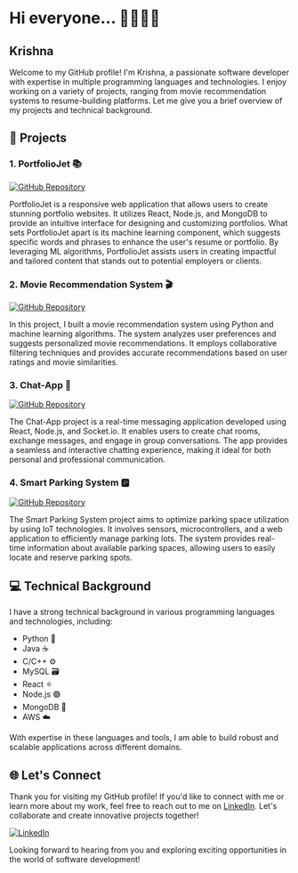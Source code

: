 # Hi everyone... 👋👋👋👋
## Krishna

Welcome to my GitHub profile! I'm Krishna, a passionate software developer with expertise in multiple programming languages and technologies. I enjoy working on a variety of projects, ranging from movie recommendation systems to resume-building platforms. Let me give you a brief overview of my projects and technical background.

## 🚀 Projects
### 1. PortfolioJet 📚
[![GitHub Repository](https://img.shields.io/badge/GitHub-Repository-black?logo=github&style=for-the-badge)](https://github.com/krishna620350/portfoliojet)

PortfolioJet is a responsive web application that allows users to create stunning portfolio websites. It utilizes React, Node.js, and MongoDB to provide an intuitive interface for designing and customizing portfolios. What sets PortfolioJet apart is its machine learning component, which suggests specific words and phrases to enhance the user's resume or portfolio. By leveraging ML algorithms, PortfolioJet assists users in creating impactful and tailored content that stands out to potential employers or clients.

### 2. Movie Recommendation System 🎬
[![GitHub Repository](https://img.shields.io/badge/GitHub-Repository-black?logo=github&style=for-the-badge)](https://github.com/krishna620350/movie-recommendation-system)

In this project, I built a movie recommendation system using Python and machine learning algorithms. The system analyzes user preferences and suggests personalized movie recommendations. It employs collaborative filtering techniques and provides accurate recommendations based on user ratings and movie similarities.

### 3. Chat-App 💬
[![GitHub Repository](https://img.shields.io/badge/GitHub-Repository-black?logo=github&style=for-the-badge)](https://github.com/krishna620350/chat-app)

The Chat-App project is a real-time messaging application developed using React, Node.js, and Socket.io. It enables users to create chat rooms, exchange messages, and engage in group conversations. The app provides a seamless and interactive chatting experience, making it ideal for both personal and professional communication.

### 4. Smart Parking System 🅿️
[![GitHub Repository](https://img.shields.io/badge/GitHub-Repository-black?logo=github&style=for-the-badge)](https://github.com/krishna620350/smart-parking-system)

The Smart Parking System project aims to optimize parking space utilization by using IoT technologies. It involves sensors, microcontrollers, and a web application to efficiently manage parking lots. The system provides real-time information about available parking spaces, allowing users to easily locate and reserve parking spots.

## 💻 Technical Background
I have a strong technical background in various programming languages and technologies, including:

- Python 🐍
- Java ☕️
- C/C++ ⚙️
- MySQL 🗃️
- React ⚛️
- Node.js 🟢
- MongoDB 🍃
- AWS ☁️

With expertise in these languages and tools, I am able to build robust and scalable applications across different domains.

## 🌐 Let's Connect
Thank you for visiting my GitHub profile! If you'd like to connect with me or learn more about my work, feel free to reach out to me on [LinkedIn](https://linkedin.com/in/krishna-krishna). Let's collaborate and create innovative projects together!

[![LinkedIn](https://img.shields.io/badge/LinkedIn-Connect-blue?logo=linkedin&style=for-the-badge)](https://linkedin.com/in/krishna-krishna)

Looking forward to hearing from you and exploring exciting opportunities in the world of software development!
